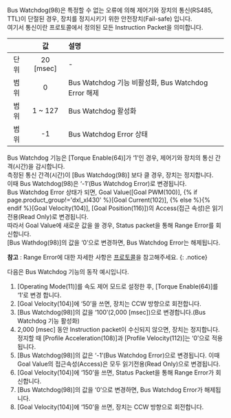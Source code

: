 Bus Watchdog(98)은 특정할 수 없는 오류에 의해 제어기와 장치의 통신(RS485, TTL)이 단절된 경우, 장치를 정지시키기 위한 안전장치(Fail-safe) 입니다.  
여기서 통신이란 프로토콜에서 정의된 모든 Instruction Packet을 의미합니다.

|  | 값  | 설명 |
| :---: | :---: | :------------- |
| 단위 | 20 [msec] | - |
| 범위 | 0 | Bus Watchdog 기능 비활성화, Bus Watchdog Error 해제 |
|범위| 1 ~ 127 | Bus Watchdog 활성화 |
|범위| -1 | Bus Watchdog Error 상태 |

Bus Watchdog 기능은 [Torque Enable(64)]가 ‘1’인 경우, 제어기와 장치의 통신 간격(시간)을 감시합니다.  
측정된 통신 간격(시간)이 [Bus Watchdog(98)] 보다 클 경우, 장치는 정지합니다.  
이때 Bus Watchdog(98)은 ‘-1’(Bus Watchdog Error)로 변경됩니다.  
Bus Watchdog Error 상태가 되면, Goal Value([Goal PWM(100)], {% if page.product_group!='dxl_xl430' %}[Goal Current(102)], {% else %}{% endif %}[Goal Velocity(104)], [Goal Position(116)])의 Access(접근 속성)은 읽기 전용(Read Only)로 변경됩니다.  
따라서 Goal Value에 새로운 값을 쓸 경우, Status packet을 통해 Range Error를 회신합니다.  
[Bus Wathdog(98)]의 값을 ‘0’으로 변경하면, Bus Watchdog Error는 해제됩니다.

**참고** : Range Error에 대한 자세한 사항은 [프로토콜]을 참고해주세요.
{: .notice}

[프로토콜]: /docs/kr/dxl/protocol2/#status-packet

다음은 Bus Watchdog 기능의 동작 예시입니다.
1. [Operating Mode(11)]를 속도 제어 모드로 설정한 후, [Torque Enable(64)]를 ‘1’로 변경 합니다.
2. [Goal Velocity(104)]에 ‘50’을 쓰면, 장치는 CCW 방향으로 회전합니다.
3. [Bus Watchdog(98)]의 값을 ‘100’(2,000 [msec])으로 변경합니다.(Bus Watchdog 기능 활성화)
4. 2,000 [msec] 동안 Instruction packet이 수신되지 않으면, 장치는 정지합니다. 정지할 때 [Profile Acceleration(108)]과 [Profile Velocity(112)]는 ‘0’으로 적용됩니다.
5. [Bus Watchdog(98)]의 값은 ‘-1’(Bus Watchdog Error)으로 변경됩니다. 이때 Goal Value의 접근속성(Access)은 모두 읽기전용(Read Only)으로 변경됩니다.
6. [Goal Velocity(104)]에 ‘150’을 쓰면, Status Packet을 통해 Range Error가 회신합니다.
7. [Bus Watchdog(98)]의 값을 ‘0’으로 변경하면, Bus Watchdog Error가 해제됩니다.
8. [Goal Velocity(104)]에 ‘150’을 쓰면, 장치는 CCW 방향으로 회전합니다.
